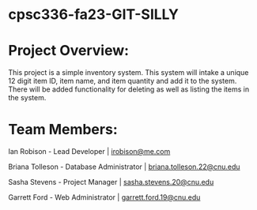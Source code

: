 # cpsc336-fa23-GIT-SILLY
# Project Overview:
This project is a simple inventory system. This system will intake a unique 12 digit item ID, item name, and item quantity and add it to the system. There will be added functionality for deleting as well as listing the items in the system. 

# Team Members:
Ian Robison - Lead Developer | irobison@me.com

Briana Tolleson - Database Administrator | briana.tolleson.22@cnu.edu

Sasha Stevens - Project Manager | sasha.stevens.20@cnu.edu

Garrett Ford - Web Administrator | garrett.ford.19@cnu.edu
